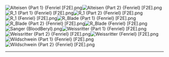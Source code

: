 ![Alteisen {Part 1} {Fenriel [F2E].png](https://raw.githubusercontent.com/Klokinator/FE-Repo/main/Portrait%20Repository/Non-FE%20Properties/Super%20Robot%20Wars/Alteisen%20(Part%201)%20%7BFenriel%20%5BF2E%5D.png "Alteisen {Part 1} {Fenriel [F2E].png")![Alteisen {Part 2} {Fenriel} [F2E].png](https://raw.githubusercontent.com/Klokinator/FE-Repo/main/Portrait%20Repository/Non-FE%20Properties/Super%20Robot%20Wars/Alteisen%20(Part%202)%20%7BFenriel%7D%20%5BF2E%5D.png "Alteisen {Part 2} {Fenriel} [F2E].png")![R_1 {Part 1} {Fenriel} [F2E].png](https://raw.githubusercontent.com/Klokinator/FE-Repo/main/Portrait%20Repository/Non-FE%20Properties/Super%20Robot%20Wars/R_1%20(Part%201)%20%7BFenriel%7D%20%5BF2E%5D.png "R_1 {Part 1} {Fenriel} [F2E].png")![R_1 {Part 2} {Fenriel} [F2E].png](https://raw.githubusercontent.com/Klokinator/FE-Repo/main/Portrait%20Repository/Non-FE%20Properties/Super%20Robot%20Wars/R_1%20(Part%202)%20%7BFenriel%7D%20%5BF2E%5D.png "R_1 {Part 2} {Fenriel} [F2E].png")![R_1 {Fenriel} [F2E].png](https://raw.githubusercontent.com/Klokinator/FE-Repo/main/Portrait%20Repository/Non-FE%20Properties/Super%20Robot%20Wars/R_1%20%7BFenriel%7D%20%5BF2E%5D.png "R_1 {Fenriel} [F2E].png")![R_Blade {Part 1} {Fenriel} [F2E].png](https://raw.githubusercontent.com/Klokinator/FE-Repo/main/Portrait%20Repository/Non-FE%20Properties/Super%20Robot%20Wars/R_Blade%20(Part%201)%20%7BFenriel%7D%20%5BF2E%5D.png "R_Blade {Part 1} {Fenriel} [F2E].png")![R_Blade {Part 2} {Fenriel} [F2E].png](https://raw.githubusercontent.com/Klokinator/FE-Repo/main/Portrait%20Repository/Non-FE%20Properties/Super%20Robot%20Wars/R_Blade%20(Part%202)%20%7BFenriel%7D%20%5BF2E%5D.png "R_Blade {Part 2} {Fenriel} [F2E].png")![R_Blade {Fenriel} [F2E].png](https://raw.githubusercontent.com/Klokinator/FE-Repo/main/Portrait%20Repository/Non-FE%20Properties/Super%20Robot%20Wars/R_Blade%20%7BFenriel%7D%20%5BF2E%5D.png "R_Blade {Fenriel} [F2E].png")![Sanger {BloodBeryl}.png](https://raw.githubusercontent.com/Klokinator/FE-Repo/main/Portrait%20Repository/Non-FE%20Properties/Super%20Robot%20Wars/Sanger%20%7BBloodBeryl%7D.png "Sanger {BloodBeryl}.png")![Weissritter {Part 1} {Fenriel} [F2E].png](https://raw.githubusercontent.com/Klokinator/FE-Repo/main/Portrait%20Repository/Non-FE%20Properties/Super%20Robot%20Wars/Weissritter%20(Part%201)%20%7BFenriel%7D%20%5BF2E%5D.png "Weissritter {Part 1} {Fenriel} [F2E].png")![Weissritter {Part 2} {Fenriel} [F2E].png](https://raw.githubusercontent.com/Klokinator/FE-Repo/main/Portrait%20Repository/Non-FE%20Properties/Super%20Robot%20Wars/Weissritter%20(Part%202)%20%7BFenriel%7D%20%5BF2E%5D.png "Weissritter {Part 2} {Fenriel} [F2E].png")![Weissritter {Fenriel} [F2E].png](https://raw.githubusercontent.com/Klokinator/FE-Repo/main/Portrait%20Repository/Non-FE%20Properties/Super%20Robot%20Wars/Weissritter%20%7BFenriel%7D%20%5BF2E%5D.png "Weissritter {Fenriel} [F2E].png")![Wildschwein {Part 1} {Fenriel} [F2E].png](https://raw.githubusercontent.com/Klokinator/FE-Repo/main/Portrait%20Repository/Non-FE%20Properties/Super%20Robot%20Wars/Wildschwein%20(Part%201)%20%7BFenriel%7D%20%5BF2E%5D.png "Wildschwein {Part 1} {Fenriel} [F2E].png")![Wildschwein {Part 2} {Fenriel} [F2E].png](https://raw.githubusercontent.com/Klokinator/FE-Repo/main/Portrait%20Repository/Non-FE%20Properties/Super%20Robot%20Wars/Wildschwein%20(Part%202)%20%7BFenriel%7D%20%5BF2E%5D.png "Wildschwein {Part 2} {Fenriel} [F2E].png")



----

